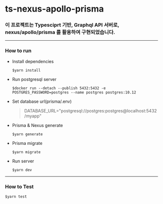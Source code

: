 # ts-nexus-apollo-prisma

### 이 프로젝트는 Typesciprt 기반, Graphql API 서버로, nexus/apollo/prisma 를 활용하여 구현되었습니다.

------
### How to run
- Install dependencies
    ```
    $yarn install
    ```
- Run postgresql server
    ```
    $docker run --detach --publish 5432:5432 -e POSTGRES_PASSWORD=postgres --name postgres postgres:10.12
    ```
- Set database url(prisma/.env)
    > DATABASE_URL="postgresql://postgres:postgres@localhost:5432/myapp"
- Prisma & Nexus generate
    ```
    $yarn generate
    ```
- Prisma migrate
    ```
    $yarn migrate
    ```
- Run server
    ```
    $yarn dev
    ```
------
### How to Test
    
    $yarn test
    
    

  
